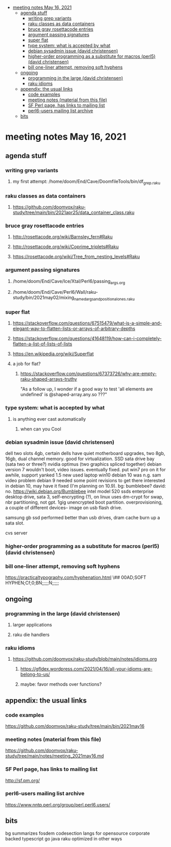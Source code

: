 - [meeting notes May 16, 2021](#org1b2e44b)
  - [agenda stuff](#org4341816)
    - [writing grep variants](#org5685f49)
    - [raku classes as data containers](#org26b1b07)
    - [bruce gray rosettacode entries](#orgd4f0788)
    - [argument passing signatures](#org326f96a)
    - [super flat](#orgb6ccc18)
    - [type system: what is accepted by what](#org8996cc6)
    - [debian sysadmin issue (david christensen)](#orgcf59cad)
    - [higher-order programming as a substitute for macros (perl5)  (david christensen)](#org506008a)
    - [bill one-liner attempt, removing soft hyphens](#org1f302cb)
  - [ongoing](#org2452f6e)
    - [programming in the large (david christensen)](#orgd700924)
    - [raku idioms](#org5f98d9f)
  - [appendix: the usual links](#org5b88ee3)
    - [code examples](#org719ad42)
    - [meeting notes (material from this file)](#orgd8fc333)
    - [SF Perl page, has links to mailing list](#org0185269)
    - [perl6-users mailing list archive](#orgc32ab53)
  - [bits](#org0a5e0ad)


<a id="org1b2e44b"></a>

# meeting notes May 16, 2021


<a id="org4341816"></a>

## agenda stuff


<a id="org5685f49"></a>

### writing grep variants

1.  my first attempt: /home/doom/End/Cave/DoomfileTools/bin/df<sub>grep.raku</sub>


<a id="org26b1b07"></a>

### raku classes as data containers

1.  <https://github.com/doomvox/raku-study/tree/main/bin/2021apr25/data_container_class.raku>


<a id="orgd4f0788"></a>

### bruce gray rosettacode entries

1.  <http://rosettacode.org/wiki/Barnsley_fern#Raku>

2.  <http://rosettacode.org/wiki/Coprime_triplets#Raku>

3.  <https://rosettacode.org/wiki/Tree_from_nesting_levels#Raku>


<a id="org326f96a"></a>

### argument passing signatures

1.  /home/doom/End/Cave/Ice/Xtal/Perl6/passing<sub>args.org</sub>

2.  /home/doom/End/Cave/Perl6/Wall/raku-study/bin/2021may02/mixing<sub>named</sub><sub>args</sub><sub>and</sub><sub>positional</sub><sub>ones.raku</sub>


<a id="orgb6ccc18"></a>

### super flat

1.  <https://stackoverflow.com/questions/67515479/what-is-a-simple-and-elegant-way-to-flatten-lists-or-arrays-of-arbitrary-depths>

2.  <https://stackoverflow.com/questions/41648119/how-can-i-completely-flatten-a-list-of-lists-of-lists>

3.  <https://en.wikipedia.org/wiki/Superflat>

4.  a job for flat?

    1.  <https://stackoverflow.com/questions/67373726/why-are-empty-raku-shaped-arrays-truthy>
    
        "As a follow up, I wonder if a good way to test 'all elements are undefined' is @shaped-array.any.so ???"


<a id="org8996cc6"></a>

### type system: what is accepted by what

1.  is anything ever cast automatically

    1.  when can you Cool


<a id="orgcf59cad"></a>

### debian sysadmin issue (david christensen)

dell two slots 4gb, certain dells have quiet motherboard upgrades, two 8gb, 16gb, dual channel memory. good for virtualization. SSD sata drive bay (sata two or three?) nvidia optimus (two graphics spliced together) debian version 7 wouldn't boot, video issues. eventually fixed. put win7 pro on it for awhile, support yanked 1.5 new used laptop win10 debian 10 was n.g. sam video problem debian 9 needed some point revisions to get there interested in debian 10, may have it fixed (I'm planning on 10.9). bg: bumblebee? david: no. <https://wiki.debian.org/Bumblebee> intel model 520 ssds enterprise desktop drive, sata 3, self-encrypting (?), on linux uses dm-crypt for swap, nbr partitioning, not gpt. 1gig unencrypted boot partition. overprovisioning, a couple of different devices&#x2013; image on usb flash drive.

samsung gb ssd performed better than usb drives, dram cache burn up a sata slot.

cvs server


<a id="org506008a"></a>

### higher-order programming as a substitute for macros (perl5)  (david christensen)


<a id="org1f302cb"></a>

### bill one-liner attempt, removing soft hyphens

<https://practicaltypography.com/hyphenation.html> \\## 00AD;SOFT HYPHEN;Cf;0;BN;;;;;N;;;;;


<a id="org2452f6e"></a>

## ongoing


<a id="orgd700924"></a>

### programming in the large (david christensen)

1.  larger applications

2.  raku die handlers


<a id="org5f98d9f"></a>

### raku idioms

1.  <https://github.com/doomvox/raku-study/blob/main/notes/idioms.org>

    1.  <https://gfldex.wordpress.com/2021/04/16/all-your-idioms-are-belong-to-us/>
    
    2.  maybe: favor methods over functions?


<a id="org5b88ee3"></a>

## appendix: the usual links


<a id="org719ad42"></a>

### code examples

<https://github.com/doomvox/raku-study/tree/main/bin/2021may16>


<a id="orgd8fc333"></a>

### meeting notes (material from this file)

<https://github.com/doomvox/raku-study/tree/main/notes/meeting_2021may16.md>


<a id="org0185269"></a>

### SF Perl page, has links to mailing list

<http://sf.pm.org/>


<a id="orgc32ab53"></a>

### perl6-users mailing list archive

<https://www.nntp.perl.org/group/perl.perl6.users/>


<a id="org0a5e0ad"></a>

## bits

bg summarizes fosdem codesection langs for opensource corporate backed typescript go java raku optimized in other ways
